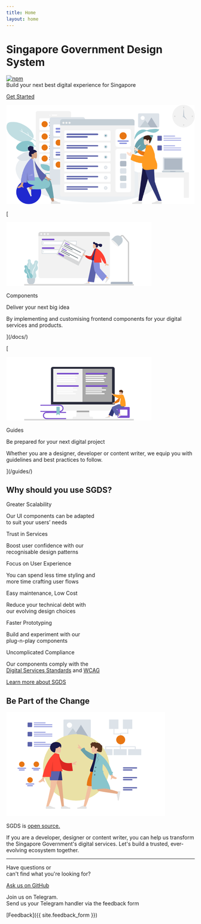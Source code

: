 ```yaml
---
title: Home
layout: home 
---
```


Singapore Government Design System
==================================

 [![npm](https://camo.githubusercontent.com/d67d0f2e78ffeaba0b1dec22e6d9d9d9207fa43a/68747470733a2f2f696d672e736869656c64732e696f2f6e706d2f762f736764732d676f76746563682e737667)](https://www.npmjs.com/package/sgds-govtech)   
Build your next best digital experience for Singapore

[Get Started](/docs/)

![two people around web browsers and mobile browsers](/assets/img/bg_people.png)

[

![Components](/assets/img/bg_components.png)

Components

Deliver your next big idea

By implementing and customising frontend components for your digital services and products.





](/docs/)

[

![Guidelines](/assets/img/bg_guides.png)

Guides

Be prepared for your next digital project

Whether you are a designer, developer or content writer, we equip you with guidelines and best practices to follow.





](/guides/)

Why should you use SGDS?
------------------------

Greater Scalability

Our UI components can be adapted  
to suit your users’ needs

Trust in Services

Boost user confidence with our  
recognisable design patterns

Focus on User Experience

You can spend less time styling and  
more time crafting user flows

Easy maintenance, Low Cost

Reduce your technical debt with  
our evolving design choices

Faster Prototyping

Build and experiment with our  
plug-n-play components

Uncomplicated Compliance

Our components comply with the  
[Digital Services Standards](https://www.tech.gov.sg/digital-service-standards/) and [WCAG](https://www.w3.org/WAI/standards-guidelines/wcag/)

[Learn more about SGDS](/about/)

Be Part of the Change
---------------------

![two ladies meeting](/assets/img/img_change.png)

SGDS is [open source.](https://github.com/govtechsg/sgds)

If you are a developer, designer or content writer, you can help us transform the Singapore Government's digital services. Let's build a trusted, ever-evolving ecosystem together.

* * *

Have questions or  
can't find what you're looking for?

[Ask us on GitHub](https://github.com/govtechsg/sgds/issues)

Join us on Telegram.  
Send us your Telegram handler via the feedback form

[Feedback]({{ site.feedback_form }})
